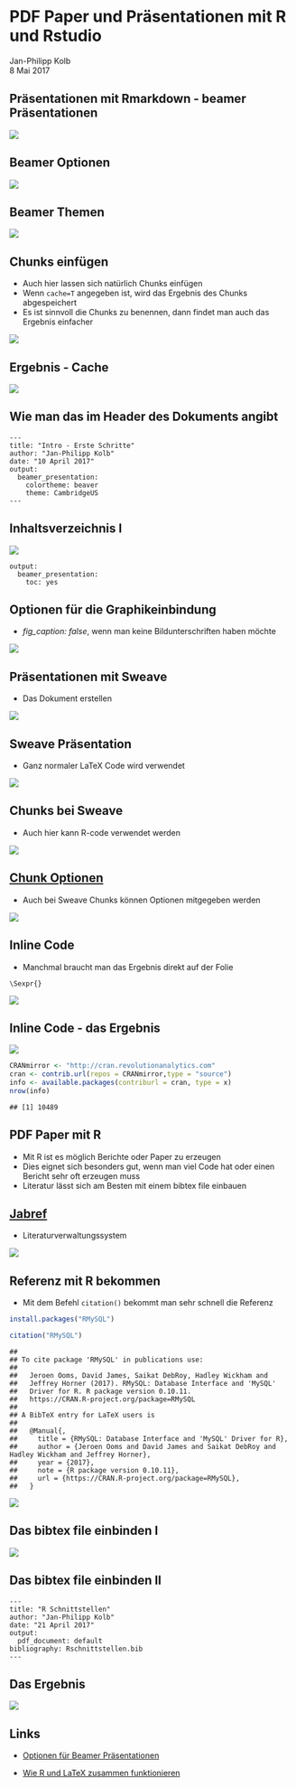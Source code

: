 # PDF Paper und Präsentationen mit R und Rstudio
Jan-Philipp Kolb  
8 Mai 2017  





## Präsentationen mit Rmarkdown - beamer Präsentationen

![](figure/beamerexample.PNG)

## Beamer Optionen

![](figure/beamerOptions.PNG)

## Beamer Themen

![](http://1.bp.blogspot.com/-ZTtDq0hOkqY/Ti0Z3WwoIJI/AAAAAAAAAPc/HM3t4j4t7h0/s1600/Screenshot%2B-%2B07252011%2B-%2B03%253A22%253A15%2BAM.png)

## Chunks einfügen

- Auch hier lassen sich natürlich Chunks einfügen
- Wenn `cache=T` angegeben ist, wird das Ergebnis des Chunks abgespeichert
- Es ist sinnvoll die Chunks zu benennen, dann findet man auch das Ergebnis einfacher

![](figure/CacheBenennung.PNG)

## Ergebnis - Cache

![](figure/ErgZufallszahlen.PNG)

## Wie man das im Header des Dokuments angibt

```
---
title: "Intro - Erste Schritte"
author: "Jan-Philipp Kolb"
date: "10 April 2017"
output:
  beamer_presentation: 
    colortheme: beaver
    theme: CambridgeUS
---
```

## Inhaltsverzeichnis I

![](figure/BeamerInhaltsVZ.PNG)

```
output: 
  beamer_presentation: 
    toc: yes
```


## Optionen für die Graphikeinbindung

- *fig_caption: false*, wenn man keine Bildunterschriften haben möchte

![](figure/figOpts.PNG)

## Präsentationen mit Sweave

- Das Dokument erstellen

![](figure/BSPsweave.png)

## Sweave Präsentation

- Ganz normaler LaTeX Code wird verwendet

![](figure/Sweave1ex.PNG)

## Chunks bei Sweave

- Auch hier kann R-code verwendet werden

![](figure/SweaveCodeChunk.PNG)

## [Chunk Optionen](http://k-baeumchen.fuhlbrueck.net/R-und-LaTeX.html)

- Auch bei Sweave Chunks können Optionen mitgegeben werden

![](figure/SweaveOptionen.PNG)

## Inline Code

- Manchmal braucht man das Ergebnis direkt auf der Folie

```
\Sexpr{}
```

![](figure/CRANpackages.PNG)

## Inline Code - das Ergebnis

![](figure/CRANmirror.PNG)


```r
CRANmirror <- "http://cran.revolutionanalytics.com"
cran <- contrib.url(repos = CRANmirror,type = "source")
info <- available.packages(contriburl = cran, type = x)
nrow(info)
```

```
## [1] 10489
```



## PDF Paper mit R

- Mit R ist es möglich Berichte oder Paper zu erzeugen
- Dies eignet sich besonders gut, wenn man viel Code hat oder einen Bericht sehr oft erzeugen muss
- Literatur lässt sich am Besten mit einem bibtex file einbauen


## [Jabref](http://www.jabref.org/)

- Literaturverwaltungssystem

![](figure/Exjabref.PNG)

## Referenz mit R bekommen

- Mit dem Befehl `citation()` bekommt man sehr schnell die Referenz


```r
install.packages("RMySQL")
```



```r
citation("RMySQL")
```

```
## 
## To cite package 'RMySQL' in publications use:
## 
##   Jeroen Ooms, David James, Saikat DebRoy, Hadley Wickham and
##   Jeffrey Horner (2017). RMySQL: Database Interface and 'MySQL'
##   Driver for R. R package version 0.10.11.
##   https://CRAN.R-project.org/package=RMySQL
## 
## A BibTeX entry for LaTeX users is
## 
##   @Manual{,
##     title = {RMySQL: Database Interface and 'MySQL' Driver for R},
##     author = {Jeroen Ooms and David James and Saikat DebRoy and Hadley Wickham and Jeffrey Horner},
##     year = {2017},
##     note = {R package version 0.10.11},
##     url = {https://CRAN.R-project.org/package=RMySQL},
##   }
```

![](figure/bibtexRmysql.PNG)


## Das bibtex file einbinden I

![](figure/LiteraturEinbinden.PNG)

## Das bibtex file einbinden II

```
---
title: "R Schnittstellen"
author: "Jan-Philipp Kolb"
date: "21 April 2017"
output: 
  pdf_document: default
bibliography: Rschnittstellen.bib
---
```


## Das Ergebnis

![](figure/bibtexErgebnis.PNG)


## Links

- [Optionen für Beamer Präsentationen](http://rmarkdown.rstudio.com/beamer_presentation_format.html)

- [Wie R und LaTeX zusammen funktionieren](https://www.r-bloggers.com/from-openoffice-noob-to-control-freak-a-love-story-with-r-latex-and-knitr/)

